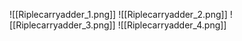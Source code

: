 ![[Riplecarryadder_1.png]]
![[Riplecarryadder_2.png]]
![[Riplecarryadder_3.png]]
![[Riplecarryadder_4.png]]
